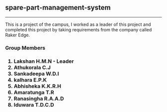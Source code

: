 <h2>spare-part-management-system</h2>
<hr>
<p>This is a project of the campus, I worked as a leader of this project and completed this project by taking requirements from the company called Raker Edge.</p>
<h3>Group Members<h3>
<ol>
  <li>Lakshan H.M.N - Leader</li>
  <li>Athukorala C.J</li>
  <li>Sankadeepa W.D.I</li>
  <li>kalhara E.P.K</li>
  <li>Abhisheka K.K.R.H</li>
  <li>Amaratunga T.R</li>
  <li>Ranasingha R.A.A.D</li>
  <li>Iduwara T.D.C.D</li>
</ol>
